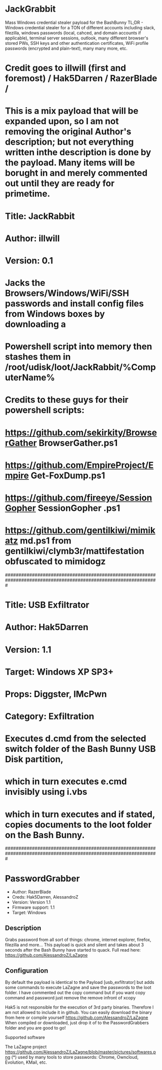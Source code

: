 # JackGrabbit
Mass Windows credential stealer payload for the BashBunny
TL;DR - Windows credential stealer for a TON of different accounts including slack, filezilla, windows passwords (local, cahced, and domain accounts if applicable), terminal server sessions, outlook,  many different browser's stored PWs, SSH keys and other authentication certificates, WiFi profile passwords (encrypted and plain-text), many many more, etc.

# Credit goes to illwill (first and foremost) / Hak5Darren / RazerBlade /
# This is a mix payload that will be expanded upon, so I am not removing the original Author's description; but not everything written inthe description is done by the payload. Many items will be borught in and merely commented out until they are ready for primetime.
# Title:         JackRabbit
# Author:        illwill
# Version:       0.1
#
# Jacks the Browsers/Windows/WiFi/SSH passwords and install config files from Windows boxes by downloading a 
# Powershell script into memory then stashes them in /root/udisk/loot/JackRabbit/%ComputerName%
#
# Credits to these guys for their powershell scripts:
# https://github.com/sekirkity/BrowserGather BrowserGather.ps1
# https://github.com/EmpireProject/Empire    Get-FoxDump.ps1
# https://github.com/fireeye/SessionGopher   SessionGopher .ps1
# https://github.com/gentilkiwi/mimikatz     md.ps1 from gentilkiwi/clymb3r/mattifestation obfuscated to mimidogz
#################################################################################################################
# Title:         USB Exfiltrator
# Author:        Hak5Darren
# Version:       1.1
# Target:        Windows XP SP3+
# Props:         Diggster, IMcPwn
# Category:      Exfiltration
# 
# Executes d.cmd from the selected switch folder of the Bash Bunny USB Disk partition,
# which in turn executes e.cmd invisibly using i.vbs
# which in turn executes and if stated, copies documents to the loot folder on the Bash Bunny.
#################################################################################################################
# PasswordGrabber

* Author: RazerBlade
* Creds: Hak5Darren, AlessandroZ
* Version: Version 1.1
* Firmware support: 1.1
* Target: Windows

## Description

Grabs password from all sort of things: chrome, internet explorer, firefox, filezilla and more...
This payload is quick and silent and takes about 3 seconds after the Bash Bunny have started to quack.
Full read here: https://github.com/AlessandroZ/LaZagne


## Configuration
By default the payload is identical to the Payload [usb_exfiltrator] but adds some commands to execute LaZagne and save the passwords to the loot folder.
I have commented out the copy command but if you want copy command and password just remove the remove infront of xcopy

Hak5 is not responsible for the execution of 3rd party binaries. Therefore I am not allowed to include it in github. You can easily download the binary from here or compile yourself https://github.com/AlessandroZ/LaZagne
When compiled or downloaded, just drop it of to the PasswordGrabbers folder and you are good to go!

Supported software

The LaZagne project
https://github.com/AlessandroZ/LaZagne/blob/master/pictures/softwares.png
(*) used by many tools to store passwords: Chrome, Owncloud, Evolution, KMail, etc.


